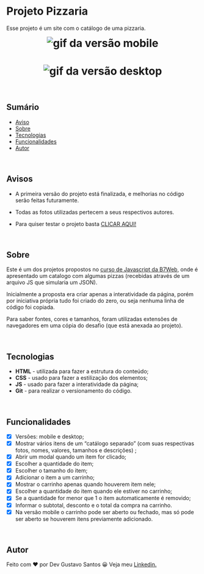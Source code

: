 # Projeto Pizzaria

Esse projeto é um site com o catálogo de uma pizzaria.
<h1 align="center" style="max-width: 412px; margin: auto;">
    <img src=".assets/image/recording/mobile-version.gif" alt="gif da versão mobile">
</h1>

<h1 align="center">
    <img src=".assets/image/recording/desktop-version.gif" alt="gif da versão desktop">
</h1>


</br>

## Sumário

- [Aviso](#Aviso)
- [Sobre](#Sobre)
- [Tecnologias](#Tecnologias)
- [Funcionalidades](#Funcionalidades)
- [Autor](#Autor)

</br>

## Avisos

- A primeira versão do projeto está finalizada, e melhorias no código serão feitas futuramente.

- Todas as fotos utilizadas pertecem a seus respectivos autores.

- Para quiser testar o projeto basta [CLICAR AQUI!](https://devgustavosantos.github.io/projeto-pizzaria/)

</br>

## Sobre

Este é um dos projetos propostos no [curso de Javascript da B7Web](https://alunos.b7web.com.br/curso/javascript), onde é apresentado um catalogo com algumas pizzas (recebidas através de um arquivo JS que simularia um JSON).

Inicialmente a proposta era criar apenas a interatividade da página, porém por iniciativa própria tudo foi criado do zero, ou seja nenhuma linha de código foi copiada.

Para saber fontes, cores e tamanhos, foram utilizadas extensões de navegadores em uma cópia do desafio (que está anexada ao projeto).

</br>

## Tecnologias

- **HTML** - utilizada para fazer a estrutura do conteúdo;
- **CSS** - usado para fazer a estilização dos elementos;
- **JS** - usado para fazer a interatividade da página;
- **Git** - para realizar o versionamento do código.

</br>

## Funcionalidades

- [x]  Versões: mobile e desktop;
- [x]  Mostrar vários itens de um “catálogo separado” (com suas respectivas fotos, nomes, valores,  tamanhos e descrições) ;
- [x]  Abrir um modal quando um item for clicado;
- [x]  Escolher a quantidade do item;
- [x]  Escolher o tamanho do item;
- [x]  Adicionar o item a um carrinho;
- [x]  Mostrar o carrinho apenas quando houverem item nele;
- [x]  Escolher a quantidade do item quando ele estiver no carrinho;
- [x]  Se a quantidade for menor que 1 o item automaticamente é removido;
- [x]  Informar o subtotal, desconto e o total da compra na carrinho.
- [x]  Na versão mobile o carrinho pode ser aberto ou fechado, mas só pode ser aberto se houverem itens previamente adicionado.

</br>

## Autor

Feito com ❤ por Dev Gustavo Santos 😀 Veja meu [Linkedin.](https://www.linkedin.com/in/devgustavosantos/)